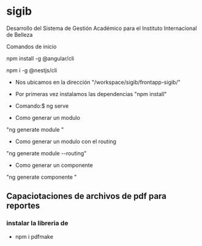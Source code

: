 # sigib
Desarrollo del Sistema de Gestión Académico para el Instituto Internacional de Belleza

Comandos de inicio 

npm install -g @angular/cli

npm i -g @nestjs/cli


* Nos ubicamos en la dirección "/workspace/sigib/frontapp-sigib/"
* Por primeras vez instalamos las dependencias "npm install"
* Comando:$ ng serve


* Como generar un modulo 

"ng generate module <nombre-modulo>"

* Como generar un modulo con el routing

"ng generate module  <nombre-modulo> --routing"

* Como generar un componente

"ng generate componente <nombre-componente>"



## Capaciotaciones de archivos de pdf para reportes


### instalar la libreria de 

* npm i pdfmake

